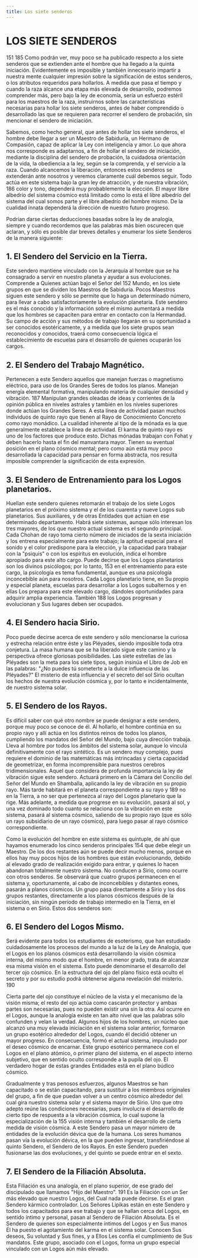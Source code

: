 ```yaml
---
title: Los siete senderos
---
```


# LOS SIETE SENDEROS

<p>
<pin lang="es">151</pin> <pin lang="en">185</pin> Como podrán ver, muy poco se ha publicado respecto a los siete senderos que se extienden ante el hombre que ha llegado a la quinta iniciación. Evidentemente es imposible y también innecesario impartir a nuestra mente cualquier impresión sobre la significación de estos senderos, o los atributos requeridos para hollarlos. A medida que pasa el tiempo y cuando la raza alcance una etapa más elevada de desarrollo, podremos comprender más, pero bajo la ley de economía, sería un esfuerzo estéril para los maestros de la raza, instruirnos sobre las características necesarias para hollar los siete senderos, antes de haber comprendido o desarrollado las que se requieren para recorrer el sendero de probación, sin mencionar el sendero de iniciación.
</p>

Sabemos, como hecho general, que antes de hollar los siete senderos, el hombre debe llegar a ser un Maestro de Sabiduría, un Hermano de Compasión, capaz de aplicar la Ley con inteligencia y amor. Lo que ahora nos corresponde es adaptarnos, a fin de hollar el sendero de iniciación, mediante la disciplina del sendero de probación, la cuidadosa orientación de la vida, la obediencia a la ley, según se la comprenda, y el servicio a la raza. Cuando alcancemos la liberación, entonces estos senderos se extenderán ante nosotros y veremos claramente cuál debemos seguir. Todo actúa en este sistema bajo la gran ley de atracción, y de nuestra vibración, <pin lang="en">186</pin> color y tono, dependerá muy probablemente la elección. El mayor libre albedrío del sistema cósmico está limitado como lo está el libre albedrío del sistema del cual somos parte y el libre albedrío del hombre mismo. De la cualidad innata dependerá la dirección de nuestro futuro progreso.

Podrían darse ciertas deducciones basadas sobre la ley de analogía, siempre y cuando recordemos que las palabras más bien oscurecen que aclaran, y sólo es posible dar breves detalles y enumerar los siete Senderos de la manera siguiente:

## 1. El Sendero del Servicio en la Tierra.

Este sendero mantiene vinculado con la Jerarquía al hombre que se ha consagrado a servir en nuestro planeta y ayudar a sus evoluciones. Comprende a Quienes actúan bajo el Señor del <pin lang="es">152</pin> Mundo, en los siete grupos en que se dividen los Maestros de Sabiduría. Pocos Maestros siguen este sendero y sólo se permite que lo haga un determinado número, para llevar a cabo satisfactoriamente la evolución planetaria. Este sendero es el más conocido y la información sobre el mismo aumentará a medida que los hombres se capaciten para entrar en contacto con la Hermandad. Su campo de acción y sus métodos de trabajo llegarán en su oportunidad a ser conocidos esotéricamente, y a medida que los siete grupos sean reconocidos y conocidos, traerá como consecuencia lógica el establecimiento de escuelas para el desarrollo de quienes ocuparán los cargos.

## 2. El Sendero del Trabajo Magnético.

Pertenecen a este Sendero aquellos que manejan fuerzas o magnetismo eléctrico, para uso de los Grandes Seres de todos los planos. Manejan energía elemental formativa, manipulando materia de cualquier densidad y vibración. <pin lang="en">187</pin> Manipulan grandes oleadas de ideas y corrientes de la opinión pública en niveles astrales y también en los niveles superiores donde actúan los Grandes Seres. A esta línea de actividad pasan muchos individuos de quinto rayo que tienen al Rayo de Conocimiento Concreto como rayo monádico. La cualidad inherente al tipo de la mónada es la que generalmente establece la línea de actividad. El karma de quinto rayo es uno de los factores que produce esto. Dichas mónadas trabajan con Fohat y deben hacerlo hasta el fin del manvantara mayor. Tienen su eventual posición en el plano cósmico mental; pero como aún está muy poco desarrollada la capacidad para pensar en forma abstracta, nos resulta imposible comprender la significación de esta expresión.

## 3. El Sendero de Entrenamiento para los Logos planetarios.

Huellan este sendero quienes retomarán el trabajo de los siete Logos planetarios en el próximo sistema y el de los cuarenta y nueve Logos sub planetarios. Sus auxiliares, y de otras Entidades que actúan en ese determinado departamento. Habrá siete sistemas, aunque sólo interesan los tres mayores, de los que nuestro actual sistema es el segundo principal. Cada Chohan de rayo toma cierto número de iniciados de la sexta iniciación y los entrena especialmente para este trabajo; la aptitud especial para el sonido y el color predispone para la elección, y la capacidad para trabajar con la "psiquis" o con los espíritus en evolución, indica el hombre apropiado para este alto cargo. Puede decirse que los Logos planetarios son los divinos psicólogos; por lo tanto, <pin lang="es">153</pin> en el entrenamiento para este cargo, la psicología es tema fundamental, aunque es una psicología inconcebible aún para nosotros. Cada Logos planetario tiene, en Su propio y especial planeta, escuelas para desarrollar a los Logos subalternos y en ellas Los prepara para este elevado cargo, dándoles oportunidades para adquirir amplia experiencia. También <pin lang="en">188</pin> los Logos progresan y evolucionan y Sus lugares deben ser ocupados.

## 4. El Sendero hacia Sirio.

Poco puede decirse acerca de este sendero y sólo mencionarse la curiosa y estrecha relación entre éste y las Pléyades, siendo imposible toda otra conjetura. La masa humana que se ha liberado sigue este camino y la perspectiva ofrece gloriosas posibilidades. Las siete estrellas de las Pléyades son la meta para los siete tipos, según insinúa el Libro de Job en las palabras: "¿No puedes tú someterte a la dulce influencia de las Pléyades?" El misterio de esta influencia y el secreto del sol Sirio ocultan los hechos de nuestra evolución cósmica y, por lo tanto e incidentalmente, de nuestro sistema solar.

## 5. El Sendero de los Rayos.

Es difícil saber con qué otro nombre se puede designar a este sendero, porque muy poco se conoce de él. Al hollarlo, el hombre continúa en su propio rayo y allí actúa en los distintos reinos de todos los planos, cumpliendo los mandatos del Señor del Mundo, bajo cuya dirección trabaja. Lleva al hombre por todos los ámbitos del sistema solar, aunque lo vincula definitivamente con el rayo sintético. Es un sendero muy complejo, pues requiere el dominio de las matemáticas más intrincadas y cierta capacidad de geometrizar, en forma incomprensible para nuestros cerebros tridimensionales. Aquel que considera de profunda importancia la ley de vibración sigue este sendero. Actuará primero en la Cámara del Concilio del Señor del Mundo en Shamballa, aplicando la ley de vibración en su propio rayo. Más tarde habitará en el planeta correspondiente a su rayo y <pin lang="en">189</pin> no en la Tierra, a no ser que pertenezca al rayo del Logos planetario que la rige. Más adelante, a medida que progrese en su evolución, pasará al sol, y una vez dominado todo cuanto se relaciona con la vibración en este sistema, pasará al sistema cósmico, saliendo de su propio rayo (que es sólo un rayo subsidiario de un rayo cósmico), para luego pasar al rayo cósmico correspondiente.

Como la evolución del hombre en este sistema es quíntuple, de ahí que hayamos enumerado los cinco senderos principales <pin lang="es">154</pin> que debe elegir un Maestro. De los dos restantes aún se puede decir mucho menos, porque en ellos hay muy pocos hijos de los hombres que están evolucionando, debido al elevado grado de realización exigido para entrar, y quienes lo hacen abandonan totalmente nuestro sistema. No conducen a Sirio, como ocurre con otros senderos. Se observará que cuatro grupos permanecen en el sistema y, oportunamente, al cabo de inconcebibles y distantes eones, pasarán a planos cósmicos. Un grupo pasa directamente a Sirio y los dos grupos restantes, directamente a los planos cósmicos después de la iniciación, sin ningún período de trabajo intermedio en la Tierra, en el sistema o en Sirio. Estos dos senderos son:

## 6. El Sendero del Logos Mismo.

Será evidente para todos los estudiantes de esoterismo, que han estudiado cuidadosamente los procesos del mundo a la luz de la Ley de Analogía, que el Logos en los planos cósmicos está desarrollando la visión cósmica interna, del mismo modo que el hombre, en menor grado, trata de alcanzar esa misma visión en el sistema. Esto puede denominarse el desarrollo del tercer ojo cósmico. En la estructura del ojo del plano físico está oculto el secreto y por su estudio podrá obtenerse alguna revelación del misterio. <pin lang="en">190</pin>

Cierta parte del ojo constituye el núcleo de la vista y el mecanismo de la visión misma; el resto del ojo actúa como cascarón protector y ambas partes son necesarias, pues no pueden existir una sin la otra. Así ocurre en el Logos, aunque la analogía existe en tan alto nivel que las palabras sólo confunden y velan la verdad. Algunos hijos de los hombres, un núcleo que alcanzó una muy elevada iniciación en el sistema solar anterior, formaron un grupo esotérico alrededor del Logos, cuando él decidió obtener un mayor progreso. En consecuencia, formó el actual sistema, impulsado por el deseo cósmico de encarnar. Este grupo esotérico permanece con el Logos en el plano atómico, o primer plano del sistema, en el aspecto interno subjetivo, que en sentido oculto corresponde a la pupila del ojo. El verdadero hogar de estas grandes Entidades está en el plano búdico cósmico.

Gradualmente y tras penosos esfuerzos, algunos Maestros se han capacitado o se están capacitando, para sustituir a los miembros originales del grupo, a fin de que puedan volver a un centro cósmico alrededor del cual gira nuestro sistema solar y el sistema mayor de Sirio. Uno que otro adepto reúne las condiciones necesarias, pues involucra el desarrollo de cierto tipo de respuesta a la vibración cósmica, lo cual supone la especialización de la <pin lang="es">155</pin> visión interna y también el desarrollo de cierta medida de visión cósmica. A este Sendero pasa un mayor número de entidades de la evolución dévica que de la humana. Los seres humanos pasan vía la evolución dévica, en la que pueden ingresar, transfiriéndose al quinto Sendero, el Sendero de los Rayos. En este Sendero pueden fusionarse las dos evoluciones, y del quinto se puede entrar en el sexto.

## 7. El Sendero de la Filiación Absoluta.

Esta Filiación es una analogía, en el plano superior, de ese grado del discipulado que llamamos "Hijo del Maestro". <pin lang="en">191</pin> Es la Filiación con un Ser más elevado que nuestro Logos, del Cual nada puede decirse. Es el gran Sendero kármico controlador. Los Señores Lipikas están en este Sendero y todos los capacitados para ese trabajo y que se hallan cerca del Logos, en sentido íntimo y personal, pasan al Sendero de Filiación Absoluta. Es el Sendero de quienes son especialmente íntimos del Logos y en Sus manos Él ha puesto el agotamiento del karma en el sistema solar. Conocen Sus deseos, Su voluntad y Sus fines, y a Ellos Les confía el cumplimiento de Sus mandatos. Este grupo, asociado con el Logos, forma un grupo especial vinculado con un Logos aún más elevado.
